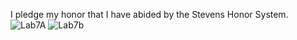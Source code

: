 I pledge my honor that I have abided by the Stevens Honor System.
![Lab7A](https://user-images.githubusercontent.com/78381533/160141573-fbfbe7f3-d43a-4eba-b657-58530b9e6f11.png)
![Lab7b](https://user-images.githubusercontent.com/78381533/160141594-0d7bfb1b-4fe1-4602-ac5c-679f14996159.png)
